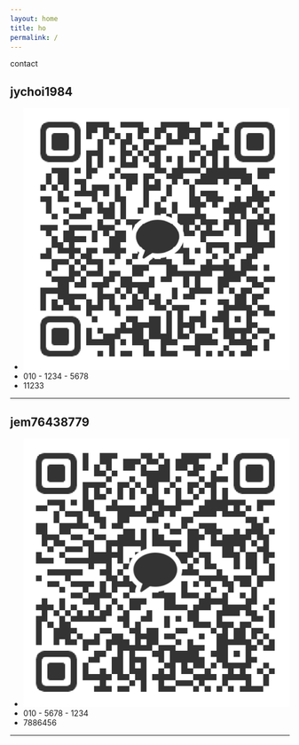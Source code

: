 ```yaml
---
layout: home
title: ho
permalink: /
---
```


contact 

## jychoi1984

- ![jychoi1984 qr](/assets/jychoi1984qr.png)
- 010 - 1234 - 5678
- 11233

- - - 

## jem76438779

- ![jem76438779 qr](/assets/jem76438779qr.png)
- 010 - 5678 - 1234
- 7886456

- - - 

